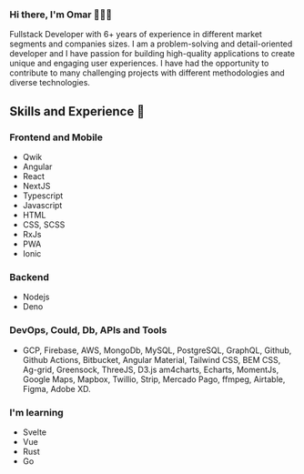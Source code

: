 ### Hi there, I'm Omar 👋🧑‍💻

Fullstack Developer with 6+ years of experience in different market segments and companies sizes. I am a problem-solving and detail-oriented developer and I have passion for building high-quality applications to create unique and engaging user experiences. I have had the opportunity to contribute to many challenging projects with different methodologies and diverse technologies.

## Skills and Experience 🚀
### Frontend and Mobile
* Qwik
* Angular
* React
* NextJS
* Typescript
* Javascript
* HTML
* CSS, SCSS
* RxJs
* PWA
* Ionic
### Backend
* Nodejs
* Deno

### DevOps, Could, Db, APIs and Tools
* GCP, Firebase, AWS, MongoDb, MySQL, PostgreSQL, GraphQL, Github, Github Actions, Bitbucket, Angular Material, Tailwind CSS, BEM CSS, Ag-grid, Greensock, ThreeJS, D3.js am4charts, Echarts, MomentJs, Google Maps, Mapbox, Twillio, Strip, Mercado Pago, ffmpeg, Airtable, Figma, Adobe XD.

### I'm learning
* Svelte
* Vue
* Rust
* Go
